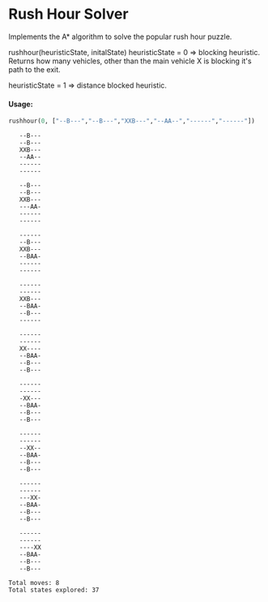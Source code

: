 # Rush Hour Solver
Implements the A* algorithm to solve the popular rush hour puzzle.

rushhour(heuristicState, initalState)
heuristicState = 0 => blocking heuristic.
Returns how many vehicles, other than the main vehicle X is blocking it's path to the exit.

heuristicState = 1 => distance blocked heuristic.

#### Usage:
```python
rushhour(0, ["--B---","--B---","XXB---","--AA--","------","------"])
```

```
   --B---   
   --B---   
   XXB---   
   --AA--   
   ------   
   ------    
 
   --B---   
   --B---   
   XXB---   
   ---AA-   
   ------   
   ------    
 
   ------   
   --B---   
   XXB---   
   --BAA-   
   ------   
   ------    
 
   ------   
   ------   
   XXB---   
   --BAA-   
   --B---   
   ------    
 
   ------   
   ------   
   XX----   
   --BAA-   
   --B---   
   --B---    
 
   ------   
   ------   
   -XX---   
   --BAA-   
   --B---   
   --B---    
 
   ------   
   ------   
   --XX--   
   --BAA-   
   --B---   
   --B---    
 
   ------   
   ------   
   ---XX-   
   --BAA-   
   --B---   
   --B---    
 
   ------   
   ------   
   ----XX   
   --BAA-   
   --B---   
   --B--- 
 
Total moves: 8 
Total states explored: 37
```
